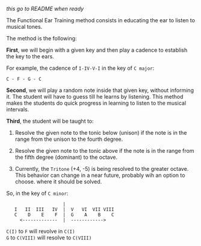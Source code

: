 *this go to README when ready*

The Functional Ear Training method consists in educating the ear to listen to musical tones.

The method is the following:

**First**, we will begin with a given key and then play a cadence to establish
the key to the ears.

For example, the cadence of `I-IV-V-I` in the key of `C major`:

```
C - F - G - C
```

**Second**, we will play a random note inside that given key, without informing it. The student will have to guess till he learns by listening. This method makes the students do quick progress in learning to listen to the musical intervals.

**Third**, the student will be taught to:

1. Resolve the given note to the tonic below (unison) if the note is in the range from the unison to the fourth degree.

2. Resolve the given note to the tonic above if the note is in the range from the fifth degree (dominant) to the octave.

3. Currently, the `Tritone` (+4, -5) is being resolved to the greater octave. This behavior can change in 
a near future, probably wih an option to choose. where it should be solved.

So, in the key of `C minor`:

```
                     |
   I   II  III   IV  |  V   VI  VII VIII
   C    D    E    F  |  G    A    B    C
     <-------------  |  ------------>
```

`C(I)` to `F` will revolve in `C(I)`  
`G` to `C(VIII)` will resolve to `C(VIII)`
